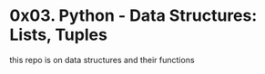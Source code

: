 # 0x03. Python - Data Structures: Lists, Tuples
this repo is on data structures and their functions 

